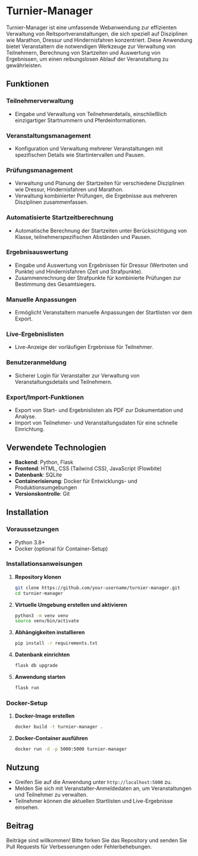 # Turnier-Manager

Turnier-Manager ist eine umfassende Webanwendung zur effizienten Verwaltung von Reitsportveranstaltungen, die sich speziell auf Disziplinen wie Marathon, Dressur und Hindernisfahren konzentriert. Diese Anwendung bietet Veranstaltern die notwendigen Werkzeuge zur Verwaltung von Teilnehmern, Berechnung von Startzeiten und Auswertung von Ergebnissen, um einen reibungslosen Ablauf der Veranstaltung zu gewährleisten.

## Funktionen

### Teilnehmerverwaltung
- Eingabe und Verwaltung von Teilnehmerdetails, einschließlich einzigartiger Startnummern und Pferdeinformationen.

### Veranstaltungsmanagement
- Konfiguration und Verwaltung mehrerer Veranstaltungen mit spezifischen Details wie Startintervallen und Pausen.

### Prüfungsmanagement
- Verwaltung und Planung der Startzeiten für verschiedene Disziplinen wie Dressur, Hindernisfahren und Marathon.
- Verwaltung kombinierter Prüfungen, die Ergebnisse aus mehreren Disziplinen zusammenfassen.

### Automatisierte Startzeitberechnung
- Automatische Berechnung der Startzeiten unter Berücksichtigung von Klasse, teilnehmerspezifischen Abständen und Pausen.

### Ergebnisauswertung
- Eingabe und Auswertung von Ergebnissen für Dressur (Wertnoten und Punkte) und Hindernisfahren (Zeit und Strafpunkte).
- Zusammenrechnung der Strafpunkte für kombinierte Prüfungen zur Bestimmung des Gesamtsiegers.

### Manuelle Anpassungen
- Ermöglicht Veranstaltern manuelle Anpassungen der Startlisten vor dem Export.

### Live-Ergebnislisten
- Live-Anzeige der vorläufigen Ergebnisse für Teilnehmer.

### Benutzeranmeldung
- Sicherer Login für Veranstalter zur Verwaltung von Veranstaltungsdetails und Teilnehmern.

### Export/Import-Funktionen
- Export von Start- und Ergebnislisten als PDF zur Dokumentation und Analyse.
- Import von Teilnehmer- und Veranstaltungsdaten für eine schnelle Einrichtung.

## Verwendete Technologien

- **Backend**: Python, Flask
- **Frontend**: HTML, CSS (Tailwind CSS), JavaScript (Flowbite)
- **Datenbank**: SQLite
- **Containerisierung**: Docker für Entwicklungs- und Produktionsumgebungen
- **Versionskontrolle**: Git

## Installation

### Voraussetzungen
- Python 3.8+
- Docker (optional für Container-Setup)

### Installationsanweisungen

1. **Repository klonen**
   ```bash
   git clone https://github.com/your-username/turnier-manager.git
   cd turnier-manager
   ```

2. **Virtuelle Umgebung erstellen und aktivieren**
   ```bash
   python3 -m venv venv
   source venv/bin/activate
   ```

3. **Abhängigkeiten installieren**
   ```bash
   pip install -r requirements.txt
   ```

4. **Datenbank einrichten**
   ```bash
   flask db upgrade
   ```

5. **Anwendung starten**
   ```bash
   flask run
   ```

### Docker-Setup

1. **Docker-Image erstellen**
   ```bash
   docker build -t turnier-manager .
   ```

2. **Docker-Container ausführen**
   ```bash
   docker run -d -p 5000:5000 turnier-manager
   ```

## Nutzung

- Greifen Sie auf die Anwendung unter `http://localhost:5000` zu.
- Melden Sie sich mit Veranstalter-Anmeldedaten an, um Veranstaltungen und Teilnehmer zu verwalten.
- Teilnehmer können die aktuellen Startlisten und Live-Ergebnisse einsehen.

## Beitrag

Beiträge sind willkommen! Bitte forken Sie das Repository und senden Sie Pull Requests für Verbesserungen oder Fehlerbehebungen.

